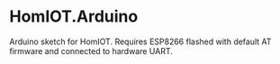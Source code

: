 HomIOT.Arduino
==============

Arduino sketch for HomIOT. Requires ESP8266 flashed with default AT firmware and connected to hardware UART.
